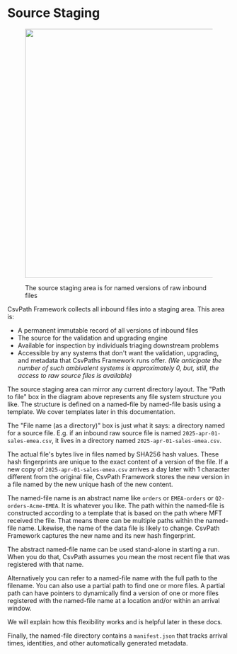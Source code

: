 # Source Staging

<figure><img src="../../../.gitbook/assets/Screenshot 2025-03-28 at 2.19.56 PM.png" alt="" width="563"><figcaption><p>The source staging area is for named versions of raw inbound files</p></figcaption></figure>

CsvPath Framework collects all inbound files into a staging area. This area is:&#x20;

* A permanent immutable record of all versions of inbound files
* The source for the validation and upgrading engine
* Available for inspection by individuals triaging downstream problems
* Accessible by any systems that don't want the validation, upgrading, and metadata that CsvPaths Framework runs offer. _(We anticipate the number of such ambivalent systems is approximately 0, but, still, the access to raw source files is available)_

The source staging area can mirror any current directory layout. The "Path to file" box in the diagram above represents any file system structure you like. The structure is defined on a named-file by named-file basis using a template. We cover templates later in this documentation.

The "File name (as a directory)" box is just what it says: a directory named for a source file. E.g. if an inbound raw source file is named `2025-apr-01-sales-emea.csv`, it lives in a directory named `2025-apr-01-sales-emea.csv`.&#x20;

The actual file's bytes live in files named by SHA256 hash values. These hash fingerprints are unique to the exact content of a version of the file. If a new copy of `2025-apr-01-sales-emea.csv` arrives a day later with 1 character different from the original file, CsvPath Framework stores the new version in a file named by the new unique hash of the new content.

The named-file name is an abstract name like `orders` or `EMEA-orders` or `Q2-orders-Acme-EMEA`. It is whatever you like. The path within the named-file is constructed according to a template that is based on the path where MFT received the file. That means there can be multiple paths within the named-file name. Likewise, the name of the data file is likely to change. CsvPath Framework captures the new name and its new hash fingerprint.&#x20;

The abstract named-file name can be used stand-alone in starting a run. When you do that, CsvPath assumes you mean the most recent file that was registered with that name.&#x20;

Alternatively you can refer to a named-file name with the full path to the filename. You can also use a partial path to find one or more files. A partial path can have pointers to dynamically find a version of one or more files registered with the named-file name at a location and/or within an arrival window.&#x20;

We will explain how this flexibility works and is helpful later in these docs.

Finally, the named-file directory contains a `manifest.json` that tracks arrival times, identities, and other automatically generated metadata.
